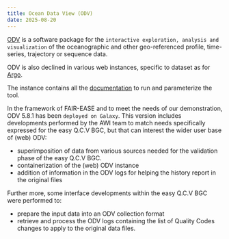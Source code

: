 ```yaml
---
title: Ocean Data View (ODV)
date: 2025-08-20
---
```


[ODV](https://odv.awi.de/) is a software package for the `interactive exploration, analysis and visualization` of the oceanographic and other geo-referenced profile, time-series, trajectory or sequence data. 

ODV is also declined in various web instances, specific to dataset as for [Argo](https://argo-webodv.vm.fedcloud.eu/login).

The instance contains all the [documentation](https://odv.awi.de/fileadmin/user_upload/odv/docs/ODV_guide.pdf) to run and parameterize the tool.


In the framework of FAIR-EASE and to meet the needs of our demonstration, ODV 5.8.1 has been `deployed on Galaxy`. This version includes developments performed by the AWI team to match needs specifically expressed for the easy Q.C.V BGC, but that can interest the wider user base of (web) ODV:
- superimposition of data from various sources needed for the validation phase of the easy Q.C.V BGC.
- containerization of the (web) ODV instance
- addition of information in the ODV logs for helping the history report in the original files

Further more, some interface developments within the easy Q.C.V BGC were performed to:
- prepare the input data into an ODV collection format
- retrieve and process the ODV logs containing the list of Quality Codes changes to apply to the original data files.
